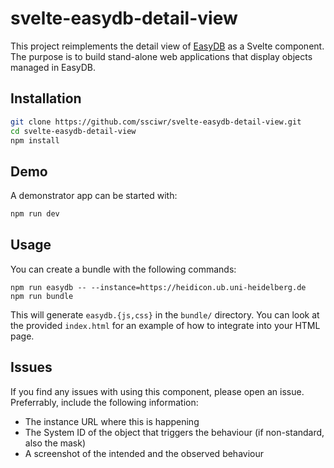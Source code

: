 # svelte-easydb-detail-view

This project reimplements the detail view of [EasyDB](https://www.programmfabrik.de/easydb/) as a Svelte component.
The purpose is to build stand-alone web applications that display objects managed in EasyDB.

## Installation

```bash
git clone https://github.com/ssciwr/svelte-easydb-detail-view.git
cd svelte-easydb-detail-view
npm install
```

## Demo

A demonstrator app can be started with:

```bash
npm run dev
```

## Usage

You can create a bundle with the following commands:
```
npm run easydb -- --instance=https://heidicon.ub.uni-heidelberg.de
npm run bundle
```

This will generate `easydb.{js,css}` in the `bundle/` directory. You can look at the provided
`index.html` for an example of how to integrate into your HTML page.

## Issues

If you find any issues with using this component, please open an issue.
Preferrably, include the following information:

* The instance URL where this is happening
* The System ID of the object that triggers the behaviour (if non-standard, also the mask)
* A screenshot of the intended and the observed behaviour
